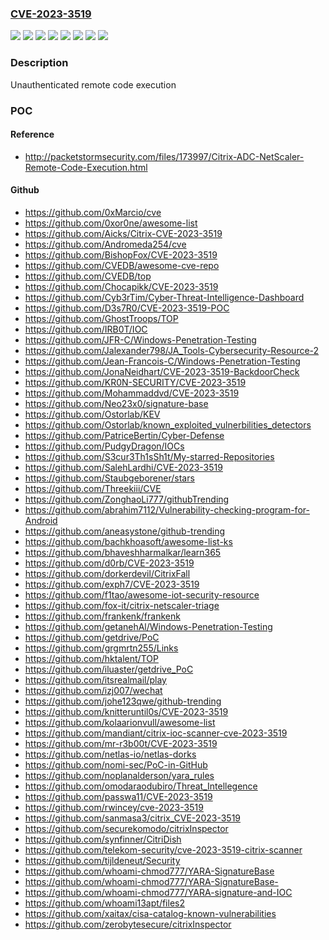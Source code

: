 ### [CVE-2023-3519](https://cve.mitre.org/cgi-bin/cvename.cgi?name=CVE-2023-3519)
![](https://img.shields.io/static/v1?label=Product&message=NetScaler%20ADC&color=blue)
![](https://img.shields.io/static/v1?label=Product&message=NetScaler%20Gateway&color=blue)
![](https://img.shields.io/static/v1?label=Version&message=12.1-FIPS%20&color=brightgreen)
![](https://img.shields.io/static/v1?label=Version&message=12.1-NDcPP%20&color=brightgreen)
![](https://img.shields.io/static/v1?label=Version&message=13.0%20&color=brightgreen)
![](https://img.shields.io/static/v1?label=Version&message=13.1%20&color=brightgreen)
![](https://img.shields.io/static/v1?label=Version&message=13.1-FIPS%20&color=brightgreen)
![](https://img.shields.io/static/v1?label=Vulnerability&message=CWE-94%20Improper%20Control%20of%20Generation%20of%20Code%20('Code%20Injection')&color=brightgreen)

### Description

Unauthenticated remote code execution

### POC

#### Reference
- http://packetstormsecurity.com/files/173997/Citrix-ADC-NetScaler-Remote-Code-Execution.html

#### Github
- https://github.com/0xMarcio/cve
- https://github.com/0xor0ne/awesome-list
- https://github.com/Aicks/Citrix-CVE-2023-3519
- https://github.com/Andromeda254/cve
- https://github.com/BishopFox/CVE-2023-3519
- https://github.com/CVEDB/awesome-cve-repo
- https://github.com/CVEDB/top
- https://github.com/Chocapikk/CVE-2023-3519
- https://github.com/Cyb3rTim/Cyber-Threat-Intelligence-Dashboard
- https://github.com/D3s7R0/CVE-2023-3519-POC
- https://github.com/GhostTroops/TOP
- https://github.com/IRB0T/IOC
- https://github.com/JFR-C/Windows-Penetration-Testing
- https://github.com/Jalexander798/JA_Tools-Cybersecurity-Resource-2
- https://github.com/Jean-Francois-C/Windows-Penetration-Testing
- https://github.com/JonaNeidhart/CVE-2023-3519-BackdoorCheck
- https://github.com/KR0N-SECURITY/CVE-2023-3519
- https://github.com/Mohammaddvd/CVE-2023-3519
- https://github.com/Neo23x0/signature-base
- https://github.com/Ostorlab/KEV
- https://github.com/Ostorlab/known_exploited_vulnerbilities_detectors
- https://github.com/PatriceBertin/Cyber-Defense
- https://github.com/PudgyDragon/IOCs
- https://github.com/S3cur3Th1sSh1t/My-starred-Repositories
- https://github.com/SalehLardhi/CVE-2023-3519
- https://github.com/Staubgeborener/stars
- https://github.com/Threekiii/CVE
- https://github.com/ZonghaoLi777/githubTrending
- https://github.com/abrahim7112/Vulnerability-checking-program-for-Android
- https://github.com/aneasystone/github-trending
- https://github.com/bachkhoasoft/awesome-list-ks
- https://github.com/bhaveshharmalkar/learn365
- https://github.com/d0rb/CVE-2023-3519
- https://github.com/dorkerdevil/CitrixFall
- https://github.com/exph7/CVE-2023-3519
- https://github.com/f1tao/awesome-iot-security-resource
- https://github.com/fox-it/citrix-netscaler-triage
- https://github.com/frankenk/frankenk
- https://github.com/getanehAl/Windows-Penetration-Testing
- https://github.com/getdrive/PoC
- https://github.com/grgmrtn255/Links
- https://github.com/hktalent/TOP
- https://github.com/iluaster/getdrive_PoC
- https://github.com/itsrealmail/play
- https://github.com/izj007/wechat
- https://github.com/johe123qwe/github-trending
- https://github.com/knitteruntil0s/CVE-2023-3519
- https://github.com/kolaarionvull/awesome-list
- https://github.com/mandiant/citrix-ioc-scanner-cve-2023-3519
- https://github.com/mr-r3b00t/CVE-2023-3519
- https://github.com/netlas-io/netlas-dorks
- https://github.com/nomi-sec/PoC-in-GitHub
- https://github.com/noplanalderson/yara_rules
- https://github.com/omodaraodubiro/Threat_Intellegence
- https://github.com/passwa11/CVE-2023-3519
- https://github.com/rwincey/cve-2023-3519
- https://github.com/sanmasa3/citrix_CVE-2023-3519
- https://github.com/securekomodo/citrixInspector
- https://github.com/synfinner/CitriDish
- https://github.com/telekom-security/cve-2023-3519-citrix-scanner
- https://github.com/tijldeneut/Security
- https://github.com/whoami-chmod777/YARA-SignatureBase
- https://github.com/whoami-chmod777/YARA-SignatureBase-
- https://github.com/whoami-chmod777/YARA-signature-and-IOC
- https://github.com/whoami13apt/files2
- https://github.com/xaitax/cisa-catalog-known-vulnerabilities
- https://github.com/zerobytesecure/citrixInspector


